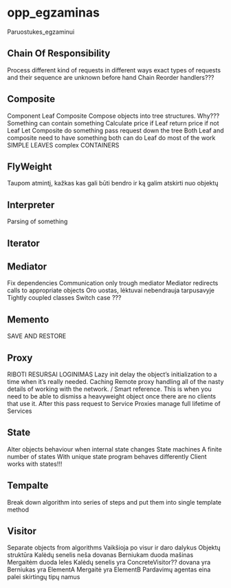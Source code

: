 # opp_egzaminas

Paruostukes_egzaminui

## Chain Of Responsibility
Process different kind of requests in different ways
exact types of requests and their sequence are unknown before hand
Chain 
Reorder handlers???
## Composite
Component
Leaf
Composite
Compose objects into tree structures. Why???
Something can contain something
Calculate price
if Leaf return price
if not Leaf Let Composite do something
pass request down the tree
Both Leaf and composite need to have something both can do
Leaf do most of the work
SIMPLE LEAVES complex CONTAINERS
## FlyWeight
Taupom atmintį, kažkas kas gali būti bendro ir ką galim atskirti nuo objektų


## Interpreter

Parsing of something

## Iterator

## Mediator
Fix dependencies
Communication only trough mediator
Mediator redirects calls to appropriate objects
Oro uostas, lėktuvai nebendrauja tarpusavyje
Tightly coupled classes
Switch case ???
## Memento
SAVE AND RESTORE

## Proxy
RIBOTI RESURSAI
LOGINIMAS
Lazy init delay the object’s initialization to a time when it’s really needed.
Caching
Remote proxy handling all of the nasty details of working with the network.
/ Smart reference. This is when you need to be able to dismiss a heavyweight object once there are no clients that use it.
After this pass request to Service
Proxies manage full lifetime of Services
## State

Alter objects behaviour when internal state changes
State machines
A finite number of states
With unique state program behaves differently
Client works with states!!!
## Tempalte
Break down algorithm into series of steps and put them into single template method

## Visitor

Separate objects from algorithms
Vaikšioja po visur ir daro dalykus
Objektų struktūra
Kalėdų senelis neša dovanas
Berniukam duoda mašinas
Mergaitėm duoda leles
Kalėdų senelis yra ConcreteVisitor??
dovana yra
Berniukas yra ElementA
Mergaitė yra  ElementB
Pardavimų agentas eina palei skirtingų tipų namus